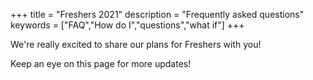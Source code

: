 +++
title = "Freshers 2021"
description = "Frequently asked questions"
keywords = ["FAQ","How do I","questions","what if"]
+++

We're really excited to share our plans for Freshers with you!

Keep an eye on this page for more updates!